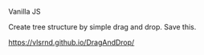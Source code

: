 Vanilla JS

Create tree structure by simple drag and drop.
Save this.

https://vlsrnd.github.io/DragAndDrop/
